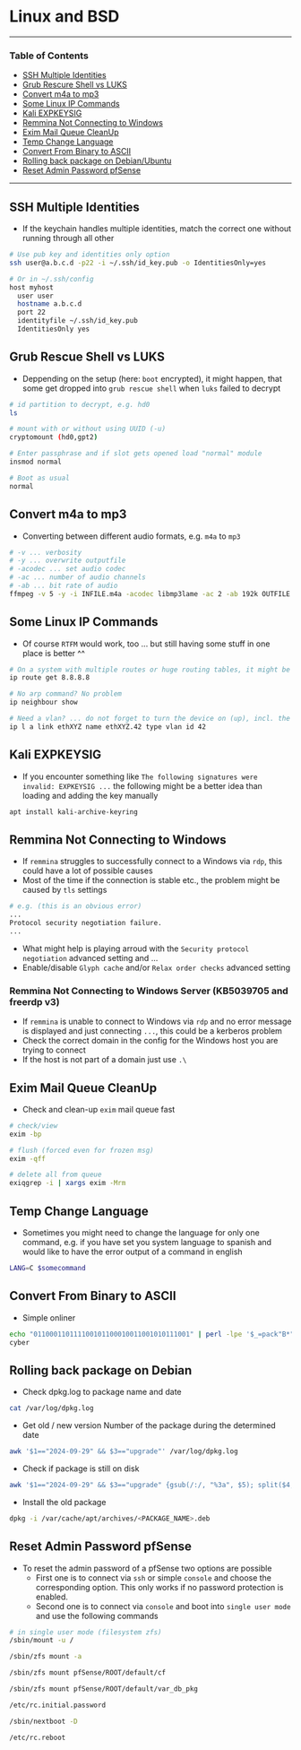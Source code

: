 # Linux and BSD

---

### Table of Contents
- [SSH Multiple Identities](#ssh-multiple-identities)
- [Grub Rescure Shell vs LUKS](#grub-rescue-shell-vs-luks)
- [Convert m4a to mp3](#convert-m4a-to-mp3)
- [Some Linux IP Commands](#some-linux-ip-commands)
- [Kali EXPKEYSIG](#kali-expkeysig)
- [Remmina Not Connecting to Windows](#remmina-not-connecting-to-windows)
- [Exim Mail Queue CleanUp](#exim-mail-queue-cleanup)
- [Temp Change Language](#temp-change-language)
- [Convert From Binary to ASCII](#convert-from-binary-to-ascii)
- [Rolling back package on Debian/Ubuntu](#rolling-back-package-on-debian)
- [Reset Admin Password pfSense](#reset-admin-password-pfsense)

---

## SSH Multiple Identities
- If the keychain handles multiple identities, match the correct one without running through all other

```bash
# Use pub key and identities only option
ssh user@a.b.c.d -p22 -i ~/.ssh/id_key.pub -o IdentitiesOnly=yes

# Or in ~/.ssh/config
host myhost
  user user
  hostname a.b.c.d
  port 22
  identityfile ~/.ssh/id_key.pub
  IdentitiesOnly yes
```

## Grub Rescue Shell vs LUKS
- Deppending on the setup (here: `boot` encrypted), it might happen, that some get dropped into `grub rescue shell` when `luks` failed to decrypt

```sh
# id partition to decrypt, e.g. hd0
ls

# mount with or without using UUID (-u)
cryptomount (hd0,gpt2)

# Enter passphrase and if slot gets opened load "normal" module
insmod normal

# Boot as usual
normal
```

## Convert m4a to mp3
- Converting between different audio formats, e.g. `m4a` to `mp3`

```bash
# -v ... verbosity
# -y ... overwrite outputfile
# -acodec ... set audio codec
# -ac ... number of audio channels 
# -ab ... bit rate of audio
ffmpeg -v 5 -y -i INFILE.m4a -acodec libmp3lame -ac 2 -ab 192k OUTFILE.mp3
```

## Some Linux IP Commands
- Of course `RTFM` would work, too ... but still having some stuff in one place is better ^^ 

```bash
# On a system with multiple routes or huge routing tables, it might be helpful to know exactly which `route` would be used beforehand
ip route get 8.8.8.8

# No arp command? No problem
ip neighbour show

# Need a vlan? ... do not forget to turn the device on (up), incl. the parent
ip l a link ethXYZ name ethXYZ.42 type vlan id 42

```

## Kali EXPKEYSIG
- If you encounter something like `The following signatures were invalid: EXPKEYSIG ...` the following might be a better idea than loading and adding the key manually

```bash
apt install kali-archive-keyring
```

## Remmina Not Connecting to Windows
- If `remmina` struggles to successfully connect to a Windows via `rdp`, this could have a lot of possible causes
- Most of the time if the connection is stable etc., the problem might be caused by `tls` settings

```bash
# e.g. (this is an obvious error)
...
Protocol security negotiation failure.
...
```

- What might help is playing arroud with the `Security protocol negotiation` advanced setting and ...
- Enable/disable `Glyph cache` and/or `Relax order checks` advanced setting

### Remmina Not Connecting to Windows Server (KB5039705 and freerdp v3)
- If `remmina` is unable to connect to Windows via `rdp` and no error message is displayed and just connecting `...`, this could be a kerberos problem
- Check the correct domain in the config for the Windows host you are trying to connect
- If the host is not part of a domain just use `.\`

## Exim Mail Queue CleanUp
- Check and clean-up `exim` mail queue fast

```bash
# check/view
exim -bp

# flush (forced even for frozen msg)
exim -qff

# delete all from queue
exiqgrep -i | xargs exim -Mrm
```

## Temp Change Language
- Sometimes you might need to change the language for only one command, e.g. if you have set you system language to spanish and would like to have the error output of a command in english

```bash
LANG=C $somecommand
```

## Convert From Binary to ASCII
- Simple onliner

```bash
echo "011000110111100101100010011001010111001" | perl -lpe '$_=pack"B*",$_'
cyber
```

## Rolling back package on Debian
- Check dpkg.log to package name and date 
```bash
cat /var/log/dpkg.log
```
- Get old / new version Number of the package during the determined date
```bash
awk '$1=="2024-09-29" && $3=="upgrade"' /var/log/dpkg.log
```
- Check if package is still on disk 
```bash
awk '$1=="2024-09-29" && $3=="upgrade" {gsub(/:/, "%3a", $5); split($4, f, ":"); print "/var/cache/apt/archives/" f[1] "_" $5 "_" f[2] ".deb"}' /var/log/dpkg.log | xargs -r ls -ld
```
- Install the old package
```bash
dpkg -i /var/cache/apt/archives/<PACKAGE_NAME>.deb
```

## Reset Admin Password pfSense
- To reset the admin password of a pfSense two options are possible
  - First one is to connect via `ssh` or simple `console` and choose the corresponding option. This only works if no password protection is enabled.
  - Second one is to connect via `console` and boot into `single user mode` and use the following commands
```zsh
# in single user mode (filesystem zfs)
/sbin/mount -u /

/sbin/zfs mount -a

/sbin/zfs mount pfSense/ROOT/default/cf

/sbin/zfs mount pfSense/ROOT/default/var_db_pkg

/etc/rc.initial.password

/sbin/nextboot -D

/etc/rc.reboot
```

